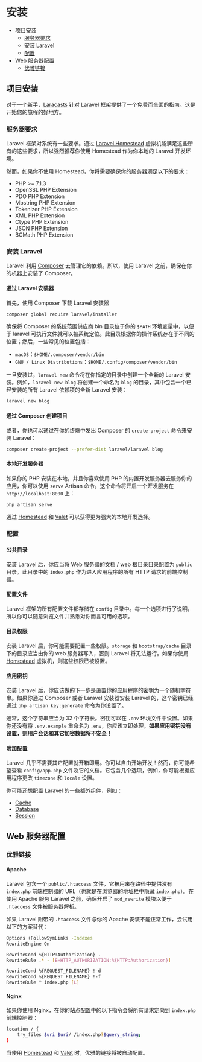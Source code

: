 # 安装

* [项目安装](#xiang-mu-an-zhuang)
  * [服务器要求](#fu-wu-qi-yao-qiu)
  * [安装 Laravel](#an-zhuang-laravel)
  * [配置](#pei-zhi)
* [Web 服务器配置](#web-fu-wu-qi-pei-zhi)
  * [优雅链接](#you-ya-lian-jie)

## 项目安装

对于一个新手，[Laracasts](https://laracasts.com/series/laravel-from-scratch-2018) 针对 Laravel 框架提供了一个免费而全面的指南。这是开始您的旅程的好地方。

### 服务器要求

Laravel 框架对系统有一些要求。通过 [Laravel Homestead](https://laravel.com/docs/5.7/homestead) 虚拟机能满足这些所有的这些要求，所以强烈推荐你使用 Homestead 作为你本地的 Laravel 开发环境。

然而，如果你不使用 Homestead，你将需要确保你的服务器满足以下的要求：

* PHP >= 7.1.3
* OpenSSL PHP Extension
* PDO PHP Extension
* Mbstring PHP Extension
* Tokenizer PHP Extension
* XML PHP Extension
* Ctype PHP Extension
* JSON PHP Extension
* BCMath PHP Extension

### 安装 Laravel

Laravel 利用 [Composer](https://getcomposer.org/) 去管理它的依赖。所以，使用 Laravel 之前，确保在你的机器上安装了 Composer。

#### 通过 Laravel 安装器

首先，使用 Composer 下载 Laravel 安装器

```bash
composer global require laravel/installer
```

确保将 Composer 的系统范围供应商 bin 目录位于你的 `$PATH` 环境变量中，以便于 laravel 可执行文件就可以被系统定位。此目录根据你的操作系统存在于不同的位置；然后，一些常见的位置包括：

* `macOS`：`$HOME/.composer/vendor/bin`
* `GNU / Linux Distributions`：`$HOME/.config/composer/vendor/bin`

一旦安装过，`laravel new` 命令将在你指定的目录中创建一个全新的 Laravel 安装。例如，`laravel new blog` 将创建一个命名为 `blog` 的目录，其中包含一个已经安装的所有 Laravel 依赖项的全新 Laravel 安装：

```bash
laravel new blog
```

#### 通过 Composer 创建项目

或者，你也可以通过在你的终端中发出 Composer 的 `create-project` 命令来安装 Laravel：

```bash
composer create-project --prefer-dist laravel/laravel blog
```

#### 本地开发服务器

如果你的 PHP 安装在本地，并且你喜欢使用 PHP 的内置开发服务器去服务你的应用，你可以使用 `serve` Artisan 命令。这个命令将开启一个开发服务在 `http://localhost:8000` 上：

```bash
php artisan serve
```

通过 [Homestead](https://laravel.com/docs/5.7/homestead) 和 [Valet](https://laravel.com/docs/5.7/valet) 可以获得更为强大的本地开发选择。

### 配置

#### 公共目录

安装 Laravel 后，你应当将 Web 服务器的文档 / web 根目录目录配置为 `public` 目录。此目录中的 `index.php` 作为进入应用程序的所有 HTTP 请求的前端控制器。

#### 配置文件

Laravel 框架的所有配置文件都存储在 `config` 目录中。每一个选项进行了说明，所以你可以随意浏览文件并熟悉对你而言可用的选项。

#### 目录权限

安装 Laravel 后，你可能需要配置一些权限。`storage` 和 `bootstrap/cache` 目录下的目录应当由你的 web 服务器写入，否则 Laravel 将无法运行。如果你使用 [Homestead](https://laravel.com/docs/5.7/homestead) 虚拟机，则这些权限已被设置。

#### 应用密钥

安装 Laravel 后，你应该做的下一步是设置你的应用程序的密钥为一个随机字符串。如果你通过 Composer 或者 Laravel 安装器安装 Laravel 的，这个密钥已经通过 `php artisan key:generate` 命令为你设置了。

通常，这个字符串应当为 32 个字符长。密钥可以在 `.env` 环境文件中设置。如果你还没有将 `.env.example` 重命名为 `.env`，你应该立即处理。**如果应用密钥没有设置，则用户会话和其它加密数据将不安全！**

#### 附加配置

Laravel 几乎不需要其它配置就开箱即用。你可以自由开始开发！然而，你可能希望查看 `config/app.php` 文件及它的文档。它包含几个选项，例如，你可能根据应用程序更改 `timezone` 和 `locale` 设置。

你可能还想配置 Laravel 的一些额外组件，例如：

* [Cache](https://laravel.com/docs/5.7/cache#configuration)
* [Database](https://laravel.com/docs/5.7/database#configuration)
* [Session](https://laravel.com/docs/5.7/session#configuration)

## Web 服务器配置

### 优雅链接

#### Apache

Laravel 包含一个 `public/.htaccess` 文件，它被用来在路径中提供没有 `index.php` 前端控制器的 URL（也就是在浏览器的地址栏中隐藏 `index.php`）。在使用 Apache 服务 Laravel 之前，确保开启了 `mod_rewrite` 模块以便于 `.htaccess` 文件被服务器解析。

如果 Laravel 附带的 `.htaccess` 文件与你的 Apache 安装不能正常工作，尝试用以下的方案替代：

```bash
Options +FollowSymLinks -Indexes
RewriteEngine On

RewriteCond %{HTTP:Authorization} .
RewriteRule .* - [E=HTTP_AUTHORIZATION:%{HTTP:Authorization}]

RewriteCond %{REQUEST_FILENAME} !-d
RewriteCond %{REQUEST_FILENAME} !-f
RewriteRule ^ index.php [L]
```

#### Nginx

如果你使用 Nginx，在你的站点配置中的以下指令会将所有请求定向到 `index.php` 前端控制器：

```bash
location / {
    try_files $uri $uri/ /index.php?$query_string;
}
```

当使用 [Homestead](https://laravel.com/docs/5.7/homestead) 和 [Valet](https://laravel.com/docs/5.7/valet) 时，优雅的链接将被自动配置。
